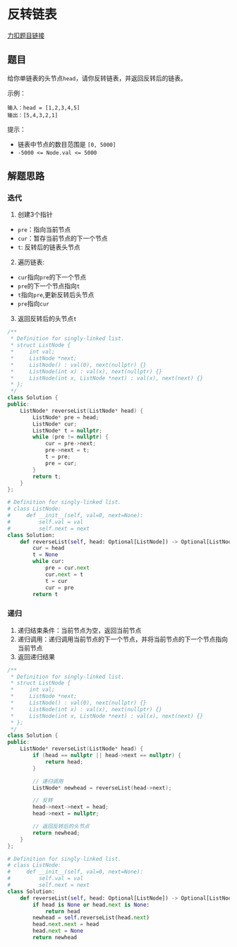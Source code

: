 # 反转链表

[力扣题目链接](https://leetcode-cn.com/problems/reverse-linked-list/)

## 题目

给你单链表的头节点`head`，请你反转链表，并返回反转后的链表。

示例：
```
输入：head = [1,2,3,4,5]
输出：[5,4,3,2,1]
```

提示：

* 链表中节点的数目范围是 `[0, 5000]`
* `-5000 <= Node.val <= 5000`

## 解题思路
### 迭代
1. 创建3个指针
* `pre`：指向当前节点
* `cur`：暂存当前节点的下一个节点
* `t`: 反转后的链表头节点
2. 遍历链表:
* `cur`指向`pre`的下一个节点
* `pre`的下一个节点指向`t`
* `t`指向`pre`,更新反转后头节点
* `pre`指向`cur`
3. 返回反转后的头节点`t`

```cpp
/**
 * Definition for singly-linked list.
 * struct ListNode {
 *     int val;
 *     ListNode *next;
 *     ListNode() : val(0), next(nullptr) {}
 *     ListNode(int x) : val(x), next(nullptr) {}
 *     ListNode(int x, ListNode *next) : val(x), next(next) {}
 * };
 */
class Solution {
public:
    ListNode* reverseList(ListNode* head) {
        ListNode* pre = head;
        ListNode* cur;
        ListNode* t = nullptr;
        while (pre != nullptr) {
            cur = pre->next;
            pre->next = t;
            t = pre;
            pre = cur;
        }
        return t;
    }
};
```

```python
# Definition for singly-linked list.
# class ListNode:
#     def __init__(self, val=0, next=None):
#         self.val = val
#         self.next = next
class Solution:
    def reverseList(self, head: Optional[ListNode]) -> Optional[ListNode]:
        cur = head
        t = None
        while cur:
            pre = cur.next
            cur.next = t
            t = cur
            cur = pre
        return t
```

### 递归
1. 递归结束条件：当前节点为空，返回当前节点
2. 递归调用：递归调用当前节点的下一个节点，并将当前节点的下一个节点指向当前节点
3. 返回递归结果

```cpp
/**
 * Definition for singly-linked list.
 * struct ListNode {
 *     int val;
 *     ListNode *next;
 *     ListNode() : val(0), next(nullptr) {}
 *     ListNode(int x) : val(x), next(nullptr) {}
 *     ListNode(int x, ListNode *next) : val(x), next(next) {}
 * };
 */
class Solution {
public:
    ListNode* reverseList(ListNode* head) {
        if (head == nullptr || head->next == nullptr) {
            return head;
        }

        // 递归调用
        ListNode* newhead = reverseList(head->next);

        // 反转
        head->next->next = head;
        head->next = nullptr;

        // 返回反转后的头节点
        return newhead;
    }
};
```
```python
# Definition for singly-linked list.
# class ListNode:
#     def __init__(self, val=0, next=None):
#         self.val = val
#         self.next = next
class Solution:
    def reverseList(self, head: Optional[ListNode]) -> Optional[ListNode]:
        if head is None or head.next is None:
            return head
        newhead = self.reverseList(head.next)
        head.next.next = head
        head.next = None
        return newhead
```